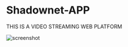# Shadownet-APP
THIS IS A VIDEO STREAMING WEB PLATFORM


![screenshot](https://github.com/wisdomekpotu/Shadownet-APP/tree/main/screenshots/front.png) 
